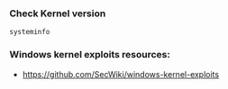 ### Check Kernel version
```
systeminfo
``` 

### Windows kernel exploits resources:
- https://github.com/SecWiki/windows-kernel-exploits
